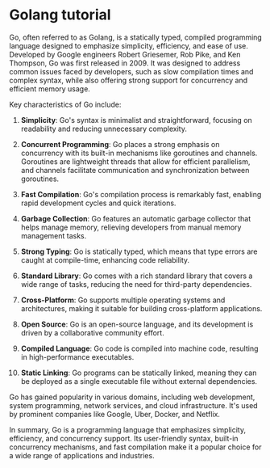 # Golang tutorial

Go, often referred to as Golang, is a statically typed, compiled programming language designed to emphasize simplicity, efficiency, and ease of use. Developed by Google engineers Robert Griesemer, Rob Pike, and Ken Thompson, Go was first released in 2009. It was designed to address common issues faced by developers, such as slow compilation times and complex syntax, while also offering strong support for concurrency and efficient memory usage.

Key characteristics of Go include:

1. **Simplicity**: Go's syntax is minimalist and straightforward, focusing on readability and reducing unnecessary complexity.

2. **Concurrent Programming**: Go places a strong emphasis on concurrency with its built-in mechanisms like goroutines and channels. Goroutines are lightweight threads that allow for efficient parallelism, and channels facilitate communication and synchronization between goroutines.

3. **Fast Compilation**: Go's compilation process is remarkably fast, enabling rapid development cycles and quick iterations.

4. **Garbage Collection**: Go features an automatic garbage collector that helps manage memory, relieving developers from manual memory management tasks.

5. **Strong Typing**: Go is statically typed, which means that type errors are caught at compile-time, enhancing code reliability.

6. **Standard Library**: Go comes with a rich standard library that covers a wide range of tasks, reducing the need for third-party dependencies.

7. **Cross-Platform**: Go supports multiple operating systems and architectures, making it suitable for building cross-platform applications.

8. **Open Source**: Go is an open-source language, and its development is driven by a collaborative community effort.

9. **Compiled Language**: Go code is compiled into machine code, resulting in high-performance executables.

10. **Static Linking**: Go programs can be statically linked, meaning they can be deployed as a single executable file without external dependencies.

Go has gained popularity in various domains, including web development, system programming, network services, and cloud infrastructure. It's used by prominent companies like Google, Uber, Docker, and Netflix.

In summary, Go is a programming language that emphasizes simplicity, efficiency, and concurrency support. Its user-friendly syntax, built-in concurrency mechanisms, and fast compilation make it a popular choice for a wide range of applications and industries.